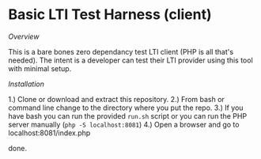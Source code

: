 # Basic LTI Test Harness (client)

*Overview*

This is a bare bones zero dependancy test LTI client (PHP is all that's needed). The intent is a developer can test their LTI provider using this tool with minimal setup.

*Installation*


1.) Clone or download and extract this repository.
2.) From bash or command line change to the directory where you put the repo.
3.) If you have bash you can run the provided `run.sh` script or you can run the PHP server manually (`php -S localhost:8081`)
4.) Open a browser and go to localhost:8081/index.php

done.
